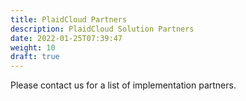 ```yaml
---
title: PlaidCloud Partners
description: PlaidCloud Solution Partners
date: 2022-01-25T07:39:47
weight: 10
draft: true
---
```


Please contact us for a list of implementation partners.